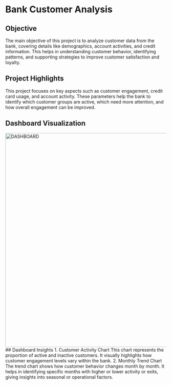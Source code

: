 # Bank Customer Analysis
## Objective
The main objective of this project is to analyze customer data from the bank, covering details like demographics, account activities, and credit information. This helps in understanding customer behavior, identifying patterns, and supporting strategies to improve customer satisfaction and loyalty.
## Project Highlights
This project focuses on key aspects such as customer engagement, credit card usage, and account activity. These parameters help the bank to identify which customer groups are active, which need more attention, and how overall engagement can be improved.
## Dashboard Visualization
<img width="1161" height="668" alt="DASHBOARD" src="https://github.com/user-attachments/assets/3001d220-bddd-4b84-a61f-775e75cc49c5" />
## Dashboard Insights
1. Customer Activity Chart
   This chart represents the proportion of active and inactive customers. It visually highlights how customer engagement levels vary within the bank.
2. Monthly Trend Chart
   The trend chart shows how customer behavior changes month by month. It helps in identifying specific months with higher or lower activity or exits, giving insights into seasonal or operational factors.
